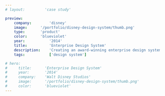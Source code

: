 ```yaml
---
# layout:         'case study'

preview:
    company:        'disney'
    image:      '/portfolio/disney-design-system/thumb.png'
    type:       'product'
    color:      'blueviolet'
    year:           '2014'
    title:          'Enterprise Design System'
    description:    'Creating an award-winning enterprise design system.'
    tags:           ['design system']

# hero:
#     title:      'Enterprise Design System'
#     year:       '2014'
#     company:    'Walt Disney Studios'
#     image:      '/portfolio/disney-design-system/thumb.png'
#     color:      'blueviolet'
---
```


<script setup>
    // import AwardList from '../../components/AwardList.vue'
    // import _ from 'lodash'
    // import { data as awardsData } from '../../awards/awards.data'

    // const awards = _.filter(awardsData, ['project', 'DisneyDesignSystem'])
    import Page from './disney-design-system.vue'
</script>
<Page></Page>
<!-- ## Challenge
The business of Disney Studios depends on custom internal enterprise applications. These applications should look and behave consistently as if they were originally created as a part of the same product suite. With hundreds of these mission critical applications, created by various people across many years, consistency is nonexistent. Efficiency and effectiveness from both business operations and product development both suffer because of this.

## Process
I championed the need for a design system to make the suite of enterprise applications consistent and show measurable improvements with users, business operations and product development.

After gaining leadership buy-in, I formed and led a cross-functional steering committee that maintained the overall vision and identified the product, technical, experience, and operational requirements.

## Outcome
We launched a full design system for Disney Studio’s entire suite of proprietary enterprise tools. It included guidelines, design resources, patterns and an Angular UI framework so designers, engineers, and product can all benefit.

Post-launch, it increased the speed of product development, established cross-product consistency, and increased overall user satisfaction with the enterprise products. It was even adopted by other Disney segments including ABC, ESPN, and Disney Interactive.

## Role
I founded and owned and program from concept to launch. Afterwards, I was the stakeholder as it transitioned to a larger team and released subsequent versions.

## Awards
<AwardList :data="awards"></AwardList> -->